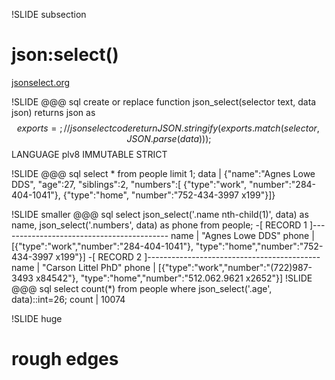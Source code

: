 !SLIDE subsection
# json:select()
[jsonselect.org](http://jsonselect.org/)

!SLIDE
    @@@ sql
    create or replace function
    json_select(selector text, data json)
    returns json as $$
      exports = {};
      // json select code
      return JSON.stringify(
        exports.match(selector,
                      JSON.parse(data)));
    $$ LANGUAGE plv8 IMMUTABLE STRICT

!SLIDE
    @@@ sql
    select * from people limit 1;
    data | {"name":"Agnes Lowe DDS",
            "age":27,
            "siblings":2,
            "numbers":[
              {"type":"work",
               "number":"284-404-1041"},
              {"type":"home",
               "number":"752-434-3997 x199"}]}

!SLIDE smaller
    @@@ sql
    select json_select('.name nth-child(1)', data) as name,
           json_select('.numbers', data) as phone
    from people;
    -[ RECORD 1 ]------------------------------------------
    name  | "Agnes Lowe DDS"
    phone | [{"type":"work","number":"284-404-1041"},
              "type":"home","number":"752-434-3997 x199"}]
    -[ RECORD 2 ]-------------------------------------------
    name  | "Carson Littel PhD"
    phone | [{"type":"work","number":"(722)987-3493 x84542"},
              "type":"home","number":"512.062.9621 x2652"}]
!SLIDE
    @@@ sql
    select count(*) from people
    where json_select('.age', data)::int=26;
    count | 10074

!SLIDE huge
# rough edges

